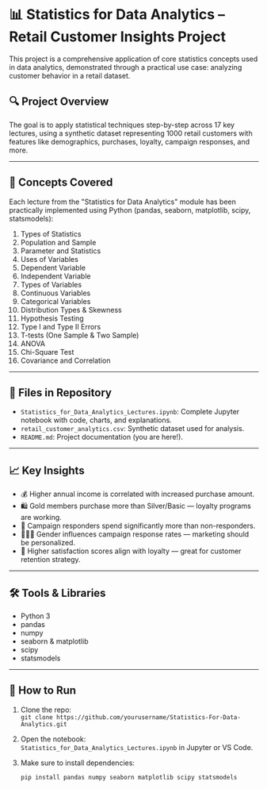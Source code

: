 # 📊 Statistics for Data Analytics – Retail Customer Insights Project

This project is a comprehensive application of core statistics concepts used in data analytics, demonstrated through a practical use case: analyzing customer behavior in a retail dataset.

## 🔍 Project Overview

The goal is to apply statistical techniques step-by-step across 17 key lectures, using a synthetic dataset representing 1000 retail customers with features like demographics, purchases, loyalty, campaign responses, and more.

---

## 🧠 Concepts Covered

Each lecture from the "Statistics for Data Analytics" module has been practically implemented using Python (pandas, seaborn, matplotlib, scipy, statsmodels):

1. Types of Statistics  
2. Population and Sample  
3. Parameter and Statistics  
4. Uses of Variables  
5. Dependent Variable  
6. Independent Variable  
7. Types of Variables  
8. Continuous Variables  
9. Categorical Variables  
10. Distribution Types & Skewness  
11. Hypothesis Testing  
12. Type I and Type II Errors  
13. T-tests (One Sample & Two Sample)  
14. ANOVA  
15. Chi-Square Test  
16. Covariance and Correlation  

---

## 📁 Files in Repository

- `Statistics_for_Data_Analytics_Lectures.ipynb`: Complete Jupyter notebook with code, charts, and explanations.
- `retail_customer_analytics.csv`: Synthetic dataset used for analysis.
- `README.md`: Project documentation (you are here!).

---

## 📈 Key Insights

- 💰 Higher annual income is correlated with increased purchase amount.
- 🛍️ Gold members purchase more than Silver/Basic — loyalty programs are working.
- 📢 Campaign responders spend significantly more than non-responders.
- 👨‍👩‍👧 Gender influences campaign response rates — marketing should be personalized.
- 🙂 Higher satisfaction scores align with loyalty — great for customer retention strategy.

---

## 🛠️ Tools & Libraries

- Python 3
- pandas
- numpy
- seaborn & matplotlib
- scipy
- statsmodels

---

## 📌 How to Run

1. Clone the repo:  
   `git clone https://github.com/yourusername/Statistics-For-Data-Analytics.git`

2. Open the notebook:  
   `Statistics_for_Data_Analytics_Lectures.ipynb` in Jupyter or VS Code.

3. Make sure to install dependencies:  
   ```bash
   pip install pandas numpy seaborn matplotlib scipy statsmodels
